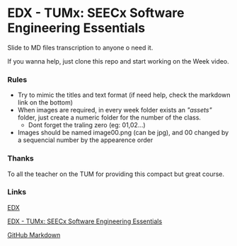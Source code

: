 # EDX - TUMx: SEECx Software Engineering Essentials


Slide to MD files transcription to anyone o need it.

If you wanna help, just clone this repo and start working on the Week video.

### Rules

* Try to mimic the titles and text format (if need help, check the markdown link on the bottom)
* When images are required, in every week folder exists an _"assets"_ folder, just create a numeric folder for the number of the class.
    * Dont forget the traling zero (eg: 01,02...)
* Images should be named image00.png (can be jpg), and 00 changed by a sequencial number by the appearence order
    

### Thanks
To all the teacher on the TUM for providing this compact but great course.
    
### Links

[EDX](http://www.edx.org)

[EDX - TUMx: SEECx Software Engineering Essentials](https://courses.edx.org/courses/course-v1:TUMx+EASEx+2T2017/info)

[GitHub Markdown](https://guides.github.com/features/mastering-markdown/)
